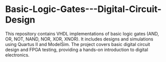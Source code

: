# Basic-Logic-Gates---Digital-Circuit-Design
This repository contains VHDL implementations of basic logic gates (AND, OR, NOT, NAND, NOR, XOR, XNOR). It includes designs and simulations using Quartus II and ModelSim. The project covers basic digital circuit design and FPGA testing, providing a hands-on introduction to digital electronics.
